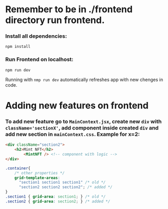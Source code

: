 # Remember to be in ./frontend directory run frontend.

### Install all dependencies:
`npm install` 
### Run Frontend on localhost: 
`npm run dev`

Running with `nmp run dev` automatically refreshes app with new chenges in code.

# Adding new features on frontend
### To add new feature go to `MainContext.jsx`, create new `div` with `className='sectionX'`, add component inside created `div` and add new section in `mainContext.css`. Example for x=2:
```html
<div className="section2">
    <h2>Mint NFT</h2>
        <MintNFT /> <!-- component with logic -->
</div>
```
```css
.container{
    /* other properties */
    grid-template-areas:
      "section1 section1 section1" /* old */
      "section2 section2 section2"; /* added */
}
.section1 { grid-area: section1; } /* old */
.section2 { grid-area: section2; } /* added */
```